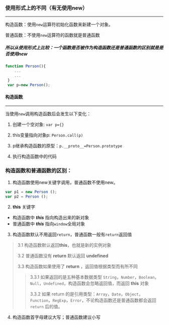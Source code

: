 ### 使用形式上的不同（有无使用new）

---

构造函数：使用`new`运算符初始化函数来新建一个对象。

普通函数：不使用`new`运算符的函数就是普通函数

##### 所以从使用形式上比较：一个函数是否被作为构造函数还是普通函数的区别就是是否使用new

```js
function Person(){
    ...
    ...
 }
 var p=new Person();
```

#### 构造函数

---

当使用`new`调用构造函数后会发生以下变化：

1. 创建一个空对象:  ` var p={} `

2. this变量指向对象p:  `Person.call(p)`

3. p继承构造函数的原型：`p.__proto__=Person.prototype`

4. 执行构造函数中的代码

### 构造函数和普通函数的区别：

1. 构造函数使用new关键字调用，普通函数不使用new。

```js
var p1 = new Person ();
var p2 = Person ();
```

2. **this** 关键字

+ 构造函数中 ***this*** 指向构造出来的新对象
+ 普通函数中 ***this*** 指向`window`全局对象

3. 构造函数默认不用返回`return`，普通函数一般有`return`返回值

>3.1 构造函数默认返回**this**，也就是新的实例对象
>
>3.2 普通函数没有 **return** 默认返回 **undefined**
>
>3.3 构造函数如果使用了 **return** ，返回值根据类型而有所不同
>
>>3.3.1 
>>如果返回的是五种基本数据类型 `String`，`Number`，`Boolean`，`Null`，`Undefined`，构造函数会忽略返回值，而返回 **this** 对象
>>
>>3.3.2 
>>如果 return 的是引用类型：`Array`，`Date`，`Object`，`Function`，`RegExp`，`Error`，不论构造函数还是普通函数都会返回 `return` 后的值。

4. 构造函数首字母建议大写；普通函数建议小写

